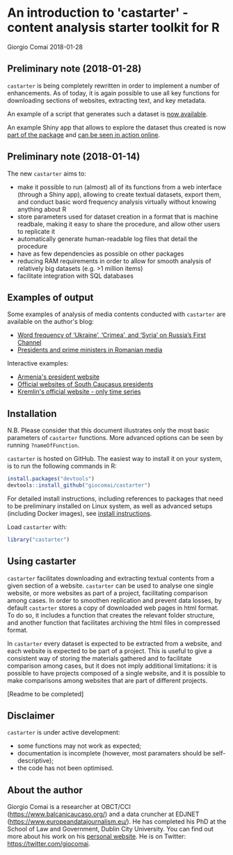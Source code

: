 An introduction to 'castarter' - content analysis starter toolkit for R
================
Giorgio Comai
2018-01-28

<!-- README.md is generated from README.Rmd. Please edit that file -->
Preliminary note (2018-01-28)
-----------------------------

`castarter` is being completely rewritten in order to implement a number of enhancements. As of today, it is again possible to use all key functions for downloading sections of websites, extracting text, and key metadata.

An example of a script that generates such a dataset is [now available](https://github.com/giocomai/castarter/blob/master/inst/R-Script-examples/Kremlin_en.R).

An example Shiny app that allows to explore the dataset thus created is now [part of the package](https://github.com/giocomai/castarter/blob/master/inst/R-Script-examples/Kremlin_en.R) and [can be seen in action online](https://giocomai.shinyapps.io/Kremlin_en/).

Preliminary note (2018-01-14)
-----------------------------

The new `castarter` aims to:

-   make it possible to run (almost) all of its functions from a web interface (through a Shiny app), allowing to create textual datasets, export them, and conduct basic word frequency analysis virtually without knowing anything about R
-   store parameters used for dataset creation in a format that is machine readbale, making it easy to share the procedure, and allow other users to replicate it
-   automatically generate human-readable log files that detail the procedure
-   have as few dependencies as possible on other packages
-   reducing RAM requirements in order to allow for smooth analysis of relatively big datasets (e.g. &gt;1 million items)
-   facilitate integration with SQL databases

Examples of output
------------------

Some examples of analysis of media contents conducted with `castarter` are available on the author's blog:

-   [Word frequency of ‘Ukraine’, ‘Crimea’, and ‘Syria’ on Russia’s First Channel](http://www.giorgiocomai.eu/2015/11/03/word-frequency-of-ukraine-crimea-and-syria-on-russias-first-channel/)
-   [Presidents and prime ministers in Romanian media](http://www.giorgiocomai.eu/2016/06/29/presidents-and-prime-ministers-in-romanian-media/)

Interactive examples:

-   [Armenia's president website](https://giocomai.shinyapps.io/ArmeniaPresident/)
-   [Official websites of South Caucasus presidents](https://giocomai.shinyapps.io/SouthCaucasusPresidents/)
-   [Kremlin's official website - only time series](https://giocomai.shinyapps.io/kremlinregex/)

Installation
------------

N.B. Please consider that this document illustrates only the most basic parameters of `castarter` functions. More advanced options can be seen by running `?nameOfFunction`.

`castarter` is hosted on GitHub. The easiest way to install it on your system, is to run the following commands in R:

``` r
install.packages("devtools")
devtools::install_github("giocomai/castarter")
```

For detailed install instructions, including references to packages that need to be preliminary installed on Linux system, as well as advanced setups (including Docker images), see [install instructions](./install.md).

Load `castarter` with:

``` r
library("castarter")
```

Using castarter
---------------

`castarter` facilitates downloading and extracting textual contents from a given section of a website. `castarter` can be used to analyse one single website, or more websites as part of a project, facilitating comparison among cases. In order to smoothen replication and prevent data losses, by default `castarter` stores a copy of downloaded web pages in html format. To do so, it includes a function that creates the relevant folder structure, and another function that facilitates archiving the html files in compressed format.

In `castarter` every dataset is expected to be extracted from a website, and each website is expected to be part of a project. This is useful to give a consistent way of storing the materials gathered and to facilitate comparison among cases, but it does not imply additional limitations: it is possible to have projects composed of a single website, and it is possible to make comparisons among websites that are part of different projects.

\[Readme to be completed\]

Disclaimer
----------

`castarter` is under active development:

-   some functions may not work as expected;
-   documentation is incomplete (however, most paramaters should be self-descriptive);
-   the code has not been optimised.

About the author
----------------

Giorgio Comai is a researcher at OBCT/CCI (<https://www.balcanicaucaso.org/>) and a data cruncher at EDJNET (<https://www.europeandatajournalism.eu/>). He has completed his PhD at the School of Law and Government, Dublin City University. You can find out more about his work on his [personal website](http://giorgiocomai.eu/). He is on Twitter: <https://twitter.com/giocomai>.
